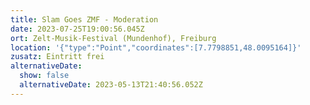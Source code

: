 ```yaml
---
title: Slam Goes ZMF - Moderation
date: 2023-07-25T19:00:56.045Z
ort: Zelt-Musik-Festival (Mundenhof), Freiburg
location: '{"type":"Point","coordinates":[7.7798851,48.0095164]}'
zusatz: Eintritt frei
alternativeDate:
  show: false
  alternativeDate: 2023-05-13T21:40:56.052Z
---
```

